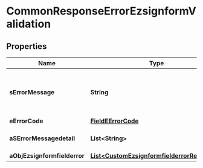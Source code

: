 

# CommonResponseErrorEzsignformValidation

## Properties

Name | Type | Description | Notes
------------ | ------------- | ------------- | -------------
**sErrorMessage** | **String** | The message giving details about the error | 
**eErrorCode** | [**FieldEErrorCode**](FieldEErrorCode.md) |  | 
**aSErrorMessagedetail** | **List&lt;String&gt;** | More error message detail |  [optional]
**aObjEzsignformfielderror** | [**List&lt;CustomEzsignformfielderrorResponse&gt;**](CustomEzsignformfielderrorResponse.md) |  | 




